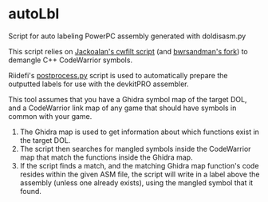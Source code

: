 # autoLbl
Script for auto labeling PowerPC assembly generated with doldisasm.py  
  
This script relies on [Jackoalan's cwfilt script](https://gist.github.com/jackoalan/a4035651f6b870136da5) (and [bwrsandman's fork](https://gist.github.com/bwrsandman/0198ea048751f8486f9ab63e8360f184)) to demangle C++ CodeWarrior symbols.  
  
Riidefi's [postprocess.py](https://github.com/doldecomp/ogws/blob/master/tools/postprocess.py) script is used to automatically prepare the outputted labels for use with the devkitPRO assembler. 

This tool assumes that you have a Ghidra symbol map of the target DOL, and a CodeWarrior link map of any game that should have symbols in common with your game.  

1. The Ghidra map is used to get information about which functions exist in the target DOL.  
1. The script then searches for mangled symbols inside the CodeWarrior map that match the functions inside the Ghidra map.  
1. If the script finds a match, and the matching Ghidra map function's code resides within the given ASM file, the script will write in a label above the assembly (unless one already exists), using the mangled symbol that it found.
